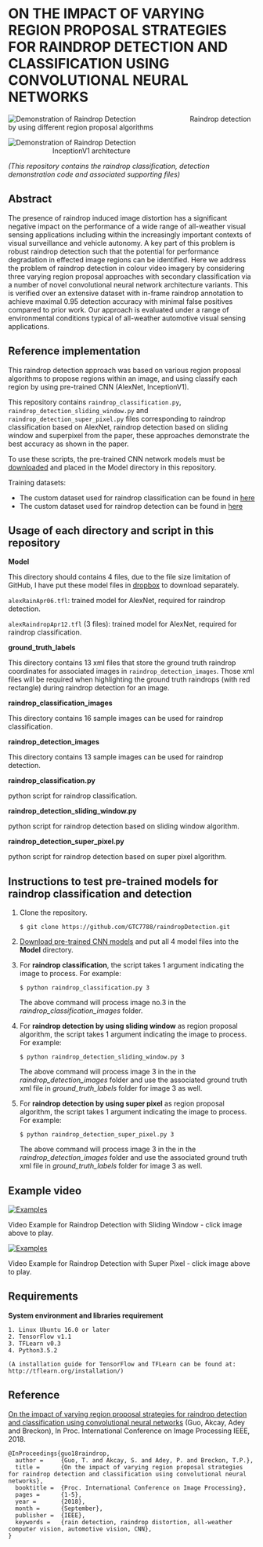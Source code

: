 # ON THE IMPACT OF VARYING REGION PROPOSAL STRATEGIES FOR RAINDROP DETECTION AND CLASSIFICATION USING CONVOLUTIONAL NEURAL NETWORKS


![Demonstration of Raindrop Detection](https://github.com/GTC7788/raindropDetection/blob/master/utils/ExampleofRaindropDetection.jpg)
&nbsp;&nbsp;&nbsp;&nbsp;&nbsp;&nbsp;&nbsp;&nbsp;&nbsp;&nbsp;&nbsp;&nbsp;&nbsp;&nbsp;&nbsp;&nbsp;
&nbsp;&nbsp;&nbsp;&nbsp;&nbsp;&nbsp;&nbsp;&nbsp;&nbsp;&nbsp;Raindrop detection by using different region proposal algorithms

![Demonstration of Raindrop Detection](https://github.com/GTC7788/raindropDetection/blob/master/utils/InceptionModelV1.png)
&nbsp;&nbsp;&nbsp;&nbsp;&nbsp;&nbsp;&nbsp;&nbsp;&nbsp;&nbsp;&nbsp;&nbsp;&nbsp;&nbsp;&nbsp;&nbsp;
&nbsp;&nbsp;&nbsp;&nbsp;&nbsp;&nbsp;&nbsp;&nbsp;&nbsp;&nbsp;&nbsp;&nbsp;&nbsp;&nbsp;&nbsp;&nbsp;
&nbsp;&nbsp;&nbsp;&nbsp;&nbsp;&nbsp;&nbsp;&nbsp;&nbsp;&nbsp;&nbsp;&nbsp;&nbsp;&nbsp;&nbsp;&nbsp;
&nbsp;&nbsp;&nbsp;&nbsp;&nbsp;&nbsp;&nbsp;&nbsp;&nbsp;&nbsp;&nbsp;&nbsp;&nbsp;&nbsp;&nbsp;&nbsp;
&nbsp;&nbsp;&nbsp;&nbsp;&nbsp;&nbsp;InceptionV1 architecture


*(This repository contains the raindrop classification, detection demonstration code and associated supporting files)*

## Abstract
The presence of raindrop induced image distortion has a significant negative impact on the performance of a wide 
range of all-weather visual sensing applications including within the increasingly important contexts of visual 
surveillance and vehicle autonomy. A key part of this problem is robust raindrop detection such that the potential 
for performance degradation in effected image regions can be identified. Here we address the problem of raindrop 
detection in colour video imagery by considering three varying region proposal approaches with secondary classification 
via a number of novel convolutional neural network architecture variants. This is verified over an extensive dataset 
with in-frame raindrop annotation to achieve maximal 0.95 detection accuracy with minimal false positives compared to 
prior work. Our approach is evaluated under a range of environmental conditions typical of all-weather automotive 
visual sensing applications.

## Reference implementation

This raindrop detection approach was based on various region proposal algorithms to propose regions within an image, and using classify 
each region by using pre-trained CNN (AlexNet, InceptionV1).

This repository contains ```raindrop_classification.py```, ```raindrop_detection_sliding_window.py``` and ```raindrop_detection_super_pixel.py``` files 
corresponding to raindrop classification based on AlexNet, raindrop detection based on sliding window and superpixel from the paper, these approaches 
demonstrate the best accuracy as shown in the paper.

To use these scripts, the pre-trained CNN network models must be [downloaded](https://www.dropbox.com/s/wp6wmn7nmli5e0f/Model.zip?dl=0&file_subpath=%2FModel) and placed in the Model directory in this repository.

Training datasets:
* The custom dataset used for raindrop classification can be found in [here](https://www.dropbox.com/s/nirra2nem8vopas/dataset_code_video.zip?dl=0&file_subpath=%2Fdataset%2Fraindrop+classification+dataset)
* The custom dataset used for raindrop detection can be found in [here](https://www.dropbox.com/s/nirra2nem8vopas/dataset_code_video.zip?dl=0&file_subpath=%2Fdataset%2Fraindrop+detection+dataset)

## Usage of each directory and script in this repository

**Model**

This directory should contains 4 files, due to the file size limitation of GitHub, I have put these model files in [dropbox](https://www.dropbox.com/s/wp6wmn7nmli5e0f/Model.zip?dl=0) 
to download separately.

`alexRainApr06.tfl`: trained model for AlexNet, required for raindrop detection.

`alexRaindropApr12.tfl` (3 files): trained model for AlexNet, required for raindrop classification.



**ground_truth_labels**

This directory contains 13 xml files that store the ground truth raindrop coordinates for associated images in `raindrop_detection_images`.
Those xml files will be required when highlighting the ground truth raindrops (with red rectangle) during raindrop detection for an image.



**raindrop_classification_images**

This directory contains 16 sample images can be used for raindrop classification.



**raindrop_detection_images**

This directory contains 13 sample images can be used for raindrop detection.



**raindrop_classification.py**

python script for raindrop classification.



**raindrop_detection_sliding_window.py**

python script for raindrop detection based on sliding window algorithm.



**raindrop_detection_super_pixel.py**

python script for raindrop detection based on super pixel algorithm.

## Instructions to test pre-trained models for raindrop classification and detection

1. Clone the repository.

    ```
    $ git clone https://github.com/GTC7788/raindropDetection.git
    ```

2. [Download pre-trained CNN models](https://www.dropbox.com/s/wp6wmn7nmli5e0f/Model.zip?dl=0&file_subpath=%2FModel) and put all 4 model files into the **Model** directory.

3. For **raindrop classification**, the script takes 1 argument indicating the image to process. For example:
    ```
    $ python raindrop_classification.py 3 
    ```

    The above command will process image no.3 in the _raindrop_classification_images_ folder. 

4. For **raindrop detection by using sliding window** as region proposal algorithm, the script takes 1 argument indicating the image to process. For example:
    ```
    $ python raindrop_detection_sliding_window.py 3 
    ```
    The above command will process image 3 in the in the _raindrop_detection_images_ folder and use the associated ground truth xml file in _ground_truth_labels_ folder for image 3 as well.

5. For **raindrop detection by using super pixel** as region proposal algorithm, the script takes 1 argument indicating the image to process. For example:
    ```
    $ python raindrop_detection_super_pixel.py 3 
    ```
    The above command will process image 3 in the in the _raindrop_detection_images_ folder and use the associated ground truth xml file in _ground_truth_labels_ folder for image 3 as well.



## Example video
[![Examples](https://github.com/GTC7788/raindropDetection/blob/master/utils/VideoCoverSlidingWindow.jpg)](https://youtu.be/ImF6VNtrC5Y)

Video Example for Raindrop Detection with Sliding Window - click image above to play.

[![Examples](https://github.com/GTC7788/raindropDetection/blob/master/utils/VideoCoverSuperPixel.jpg)](https://youtu.be/iuioJEi6GNE)

Video Example for Raindrop Detection with Super Pixel - click image above to play.

## Requirements

**System environment and libraries requirement**
```$xslt
1. Linux Ubuntu 16.0 or later
2. TensorFlow v1.1
3. TFLearn v0.3
4. Python3.5.2

(A installation guide for TensorFlow and TFLearn can be found at:  http://tflearn.org/installation/)
```

## Reference

[On the impact of varying region proposal strategies for raindrop detection and classification using convolutional neural networks](http://breckon.eu/toby/publications/papers/guo18raindrop.pdf)
(Guo, Akcay, Adey and Breckon), In Proc. International Conference on Image Processing IEEE, 2018.
```
@InProceedings{guo18raindrop,
  author =     {Guo, T. and Akcay, S. and Adey, P. and Breckon, T.P.},
  title =      {On the impact of varying region proposal strategies for raindrop detection and classification using convolutional neural networks},
  booktitle =  {Proc. International Conference on Image Processing},
  pages =      {1-5},
  year =       {2018},
  month =      {September},
  publisher =  {IEEE},
  keywords =   {rain detection, raindrop distortion, all-weather computer vision, automotive vision, CNN},
}

```